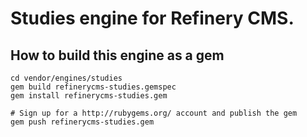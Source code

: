 # Studies engine for Refinery CMS.

## How to build this engine as a gem

    cd vendor/engines/studies
    gem build refinerycms-studies.gemspec
    gem install refinerycms-studies.gem
    
    # Sign up for a http://rubygems.org/ account and publish the gem
    gem push refinerycms-studies.gem